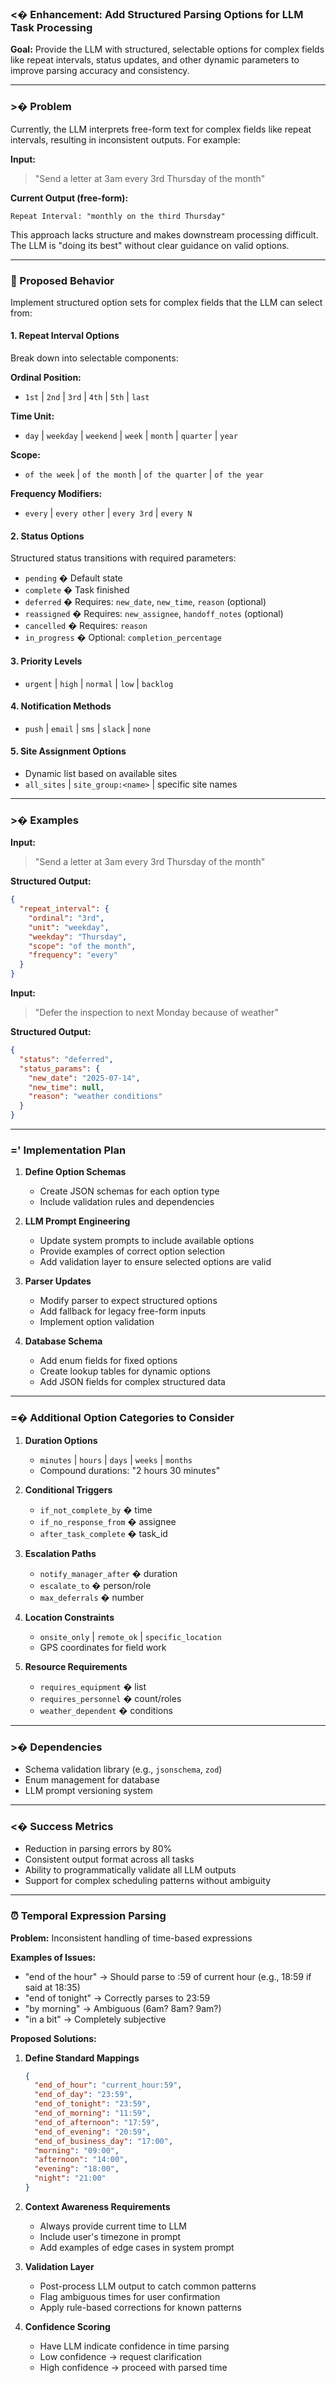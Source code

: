 ### <� Enhancement: Add Structured Parsing Options for LLM Task Processing

**Goal:**
Provide the LLM with structured, selectable options for complex fields like repeat intervals, status updates, and other dynamic parameters to improve parsing accuracy and consistency.

---

### >� Problem

Currently, the LLM interprets free-form text for complex fields like repeat intervals, resulting in inconsistent outputs. For example:

**Input:**
> "Send a letter at 3am every 3rd Thursday of the month"

**Current Output (free-form):**
```
Repeat Interval: "monthly on the third Thursday"
```

This approach lacks structure and makes downstream processing difficult. The LLM is "doing its best" without clear guidance on valid options.

---

###  Proposed Behavior

Implement structured option sets for complex fields that the LLM can select from:

#### 1. **Repeat Interval Options**

Break down into selectable components:

**Ordinal Position:**
- `1st` | `2nd` | `3rd` | `4th` | `5th` | `last`

**Time Unit:**
- `day` | `weekday` | `weekend` | `week` | `month` | `quarter` | `year`

**Scope:**
- `of the week` | `of the month` | `of the quarter` | `of the year`

**Frequency Modifiers:**
- `every` | `every other` | `every 3rd` | `every N`

#### 2. **Status Options**

Structured status transitions with required parameters:

- `pending` � Default state
- `complete` � Task finished
- `deferred` � Requires: `new_date`, `new_time`, `reason` (optional)
- `reassigned` � Requires: `new_assignee`, `handoff_notes` (optional)
- `cancelled` � Requires: `reason`
- `in_progress` � Optional: `completion_percentage`

#### 3. **Priority Levels**

- `urgent` | `high` | `normal` | `low` | `backlog`

#### 4. **Notification Methods**

- `push` | `email` | `sms` | `slack` | `none`

#### 5. **Site Assignment Options**

- Dynamic list based on available sites
- `all_sites` | `site_group:<name>` | specific site names

---

### >� Examples

**Input:**
> "Send a letter at 3am every 3rd Thursday of the month"

**Structured Output:**
```json
{
  "repeat_interval": {
    "ordinal": "3rd",
    "unit": "weekday",
    "weekday": "Thursday",
    "scope": "of the month",
    "frequency": "every"
  }
}
```

**Input:**
> "Defer the inspection to next Monday because of weather"

**Structured Output:**
```json
{
  "status": "deferred",
  "status_params": {
    "new_date": "2025-07-14",
    "new_time": null,
    "reason": "weather conditions"
  }
}
```

---

### =' Implementation Plan

1. **Define Option Schemas**
   - Create JSON schemas for each option type
   - Include validation rules and dependencies

2. **LLM Prompt Engineering**
   - Update system prompts to include available options
   - Provide examples of correct option selection
   - Add validation layer to ensure selected options are valid

3. **Parser Updates**
   - Modify parser to expect structured options
   - Add fallback for legacy free-form inputs
   - Implement option validation

4. **Database Schema**
   - Add enum fields for fixed options
   - Create lookup tables for dynamic options
   - Add JSON fields for complex structured data

---

### =� Additional Option Categories to Consider

1. **Duration Options**
   - `minutes` | `hours` | `days` | `weeks` | `months`
   - Compound durations: "2 hours 30 minutes"

2. **Conditional Triggers**
   - `if_not_complete_by` � time
   - `if_no_response_from` � assignee
   - `after_task_complete` � task_id

3. **Escalation Paths**
   - `notify_manager_after` � duration
   - `escalate_to` � person/role
   - `max_deferrals` � number

4. **Location Constraints**
   - `onsite_only` | `remote_ok` | `specific_location`
   - GPS coordinates for field work

5. **Resource Requirements**
   - `requires_equipment` � list
   - `requires_personnel` � count/roles
   - `weather_dependent` � conditions

---

### >� Dependencies

* Schema validation library (e.g., `jsonschema`, `zod`)
* Enum management for database
* LLM prompt versioning system

---

### <� Success Metrics

- Reduction in parsing errors by 80%
- Consistent output format across all tasks
- Ability to programmatically validate all LLM outputs
- Support for complex scheduling patterns without ambiguity

---

### ⏰ Temporal Expression Parsing

**Problem:** Inconsistent handling of time-based expressions

**Examples of Issues:**
- "end of the hour" → Should parse to :59 of current hour (e.g., 18:59 if said at 18:35)
- "end of tonight" → Correctly parses to 23:59
- "by morning" → Ambiguous (6am? 8am? 9am?)
- "in a bit" → Completely subjective

**Proposed Solutions:**

1. **Define Standard Mappings**
   ```json
   {
     "end_of_hour": "current_hour:59",
     "end_of_day": "23:59",
     "end_of_tonight": "23:59",
     "end_of_morning": "11:59",
     "end_of_afternoon": "17:59",
     "end_of_evening": "20:59",
     "end_of_business_day": "17:00",
     "morning": "09:00",
     "afternoon": "14:00",
     "evening": "18:00",
     "night": "21:00"
   }
   ```

2. **Context Awareness Requirements**
   - Always provide current time to LLM
   - Include user's timezone in prompt
   - Add examples of edge cases in system prompt

3. **Validation Layer**
   - Post-process LLM output to catch common patterns
   - Flag ambiguous times for user confirmation
   - Apply rule-based corrections for known patterns

4. **Confidence Scoring**
   - Have LLM indicate confidence in time parsing
   - Low confidence → request clarification
   - High confidence → proceed with parsed time